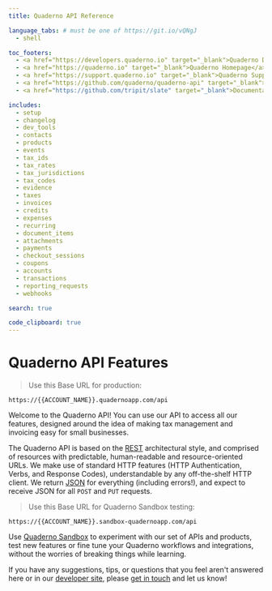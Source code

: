 ```yaml
---
title: Quaderno API Reference

language_tabs: # must be one of https://git.io/vQNgJ
  - shell

toc_footers:
  - <a href="https://developers.quaderno.io" target="_blank">Quaderno Developers</a>
  - <a href="https://quaderno.io" target="_blank">Quaderno Homepage</a>
  - <a href="https://support.quaderno.io" target="_blank">Quaderno Support Center</a>
  - <a href="https://github.com/quaderno/quaderno-api" target="_blank">Contributing to API Docs</a>
  - <a href="https://github.com/tripit/slate" target="_blank">Documentation Powered by Slate</a><br /><br />

includes:
  - setup
  - changelog
  - dev_tools
  - contacts
  - products
  - events
  - tax_ids
  - tax_rates
  - tax_jurisdictions
  - tax_codes
  - evidence
  - taxes
  - invoices
  - credits
  - expenses
  - recurring
  - document_items
  - attachments
  - payments
  - checkout_sessions
  - coupons
  - accounts
  - transactions
  - reporting_requests
  - webhooks

search: true

code_clipboard: true
---
```


# Quaderno API Features

> Use this Base URL for production:

```
https://{{ACCOUNT_NAME}}.quadernoapp.com/api
```

Welcome to the Quaderno API! You can use our API to access all our features, designed around the idea of making tax management and invoicing easy for small businesses.

The Quaderno API is based on the [REST](https://en.wikipedia.org/wiki/Representational_state_transfer) architectural style, and comprised of resources with predictable, human-readable and resource-oriented URLs. We make use of standard HTTP features (HTTP Authentication, Verbs, and Response Codes), understandable by any off-the-shelf HTTP client. We return [JSON](http://www.json.org/) for everything (including errors!), and expect to receive JSON for all `POST` and `PUT` requests.

> Use this Base URL for Quaderno Sandbox testing:

```
https://{{ACCOUNT_NAME}}.sandbox-quadernoapp.com/api
```

<aside class="info">
Use <a href="https://developers.quaderno.io/#quaderno-sandbox">Quaderno Sandbox</a> to experiment with our set of APIs and products, test new features or fine tune your Quaderno workflows and integrations, without the worries of breaking things while learning.
</aside>

If you have any suggestions, tips, or questions that you feel aren't answered here or in our [developer site](http://developers.quaderno.io), please [get in touch](mailto:support@quaderno.io) and let us know!
